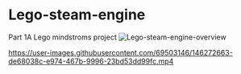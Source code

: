 # Lego-steam-engine
Part 1A Lego mindstroms project
![Lego-steam-engine-overview](https://user-images.githubusercontent.com/69503146/146272609-f634b4b7-11e4-4d0f-be13-02e32653a04d.jpg)


https://user-images.githubusercontent.com/69503146/146272663-de68038c-e974-467b-9996-23bd53dd99fc.mp4
